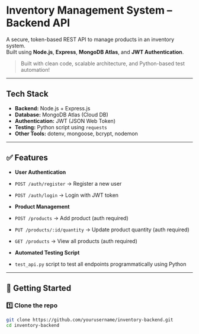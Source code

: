 # Inventory Management System – Backend API

A secure, token-based REST API to manage products in an inventory system.  
Built using **Node.js**, **Express**, **MongoDB Atlas**, and **JWT Authentication**.

>  Built with clean code, scalable architecture, and Python-based test automation!

---

## Tech Stack

- **Backend:** Node.js + Express.js  
- **Database:** MongoDB Atlas (Cloud DB)  
- **Authentication:** JWT (JSON Web Token)  
- **Testing:** Python script using `requests`  
- **Other Tools:** dotenv, mongoose, bcrypt, nodemon

---

## ✅ Features

-  **User Authentication**
  - `POST /auth/register` → Register a new user
  - `POST /auth/login` → Login with JWT token

-  **Product Management**
  - `POST /products` → Add product (auth required)
  - `PUT /products/:id/quantity` → Update product quantity (auth required)
  - `GET /products` → View all products (auth required)

-  **Automated Testing Script**
  - `test_api.py` script to test all endpoints programmatically using Python

---

## 🚀 Getting Started

### 1️⃣ Clone the repo

```bash
git clone https://github.com/yourusername/inventory-backend.git
cd inventory-backend
